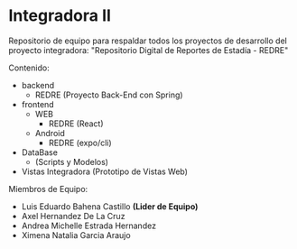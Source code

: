 # Integradora II

Repositorio de equipo para respaldar todos los proyectos de desarrollo del proyecto integradora:
"Repositorio Digital de Reportes de Estadía - REDRE"

Contenido:
- backend
  - REDRE (Proyecto Back-End con Spring)
- frontend
  - WEB
    - REDRE (React)
  - Android
    - REDRE (expo/cli)
- DataBase
  - (Scripts y Modelos)
- Vistas Integradora (Prototipo de Vistas Web)

Miembros de Equipo:
- Luis Eduardo Bahena Castillo **(Lider de Equipo)**
- Axel Hernandez De La Cruz
- Andrea Michelle Estrada Hernandez
- Ximena Natalia Garcia Araujo
